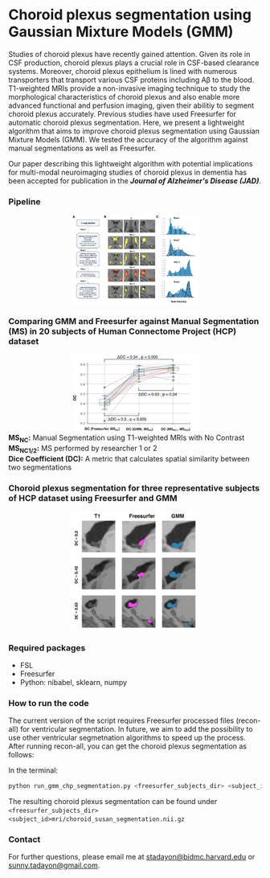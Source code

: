 # Choroid plexus segmentation using Gaussian Mixture Models (GMM)

Studies of choroid plexus have recently gained attention. Given its role in CSF production, choroid plexus plays a crucial role in CSF-based clearance systems. Moreover, choroid plexus epithelium is lined with numerous transporters that transport various CSF proteins including Aβ to the blood. T1-weighted MRIs provide a non-invasive imaging technique to study the morphological characteristics of choroid plexus and also enable more advanced functional and perfusion imaging, given their abilitiy to segment choroid plexus accurately. Previous studies have used Freesurfer for automatic choroid plexus segmentation. Here, we present a lightweight algorithm that aims to improve choroid plexus segmentation using Gaussian Mixture Models (GMM). We tested the accuracy of the algorithm against manual segmentations as well as Freesurfer. 

Our paper describing this lightweight algorithm with potential implications for multi-modal neuroimaging studies of choroid plexus in dementia has been accepted for publication in the <b><i>Journal of Alzheimer's Disease (JAD)</b></i>. 
 
<h3>Pipeline</h3>

<img src="./docs/pipeline.png" style="display: block; margin-left: auto; margin-right: auto;width: 50%">

<h3>Comparing GMM and Freesurfer against Manual Segmentation (MS) in 20 subjects of Human Connectome Project (HCP) dataset</h3>
<img src="./docs/performance.png" style="display: block; margin-left: auto; margin-right: auto;width: 50%">
<b>MS<sub>NC</sub>:</b> Manual Segmentation using T1-weighted MRIs with No Contrast<br>
<b>MS<sub>NC1/2</sub>:</b> MS performed by researcher 1 or 2<br>
<b>Dice Coefficient (DC):</b> A metric that calculates spatial similarity between two segmentations

<h3>Choroid plexus segmentation for three representative subjects of HCP dataset using Freesurfer and GMM</h3> 
 <img src="./docs/samples.png" style="display: block; margin-left: auto; margin-right: auto;width: 50%">

<h3> Required packages</h3>

* FSL
* Freesurfer
* Python: nibabel, sklearn, numpy 

<h3> How to run the code</h3>
The current version of the script requires Freesurfer processed files (recon-all) for ventricular segmentation. In future, we aim to add the possibility to use other ventricular segmetnation algorithms to speed up the process. After running recon-all, you can get the choroid plexus segmentation as follows: 

In the terminal:
```bash
python run_gmm_chp_segmentation.py <freesurfer_subjects_dir> <subject_id>
```
The resulting choroid plexus segmentation can be found under `<freesurfer_subjects_dir><subject_id>mri/choroid_susan_segmentation.nii.gz`

<h3>Contact</h3>
For further questions, please email me at <a href="mailto:stadayon@bidmc.harvard.edu">stadayon@bidmc.harvard.edu</a> or <a href="mailto:sunny.tadayon@gmail.com">sunny.tadayon@gmail.com</a>. 




